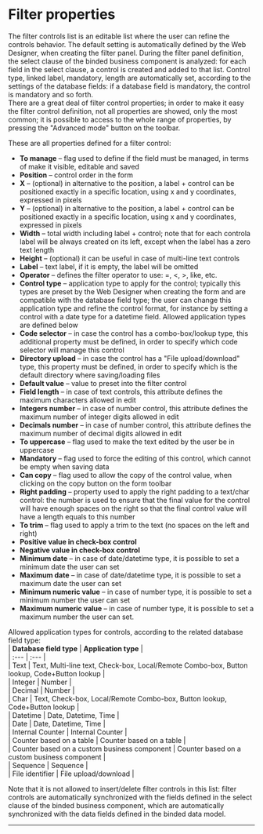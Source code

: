 # Filter properties

The filter controls list is an editable list where the user can refine the controls behavior. The default setting is automatically defined by the Web Designer, when creating the filter panel. During the filter panel definition, the select clause of the binded business component is analyzed: for each field in the select clause, a control is created and added to that list. Control type, linked label, mandatory, length are automatically set, according to the settings of the database fields: if a database field is mandatory, the control is mandatory and so forth.  
There are a great deal of filter control properties; in order to make it easy the filter control definition, not all properties are showed, only the most common; it is possible to access to the whole range of properties, by pressing the "Advanced mode" button on the toolbar.

These are all properties defined for a filter control:

* **To manage**  – flag used to define if the field must be managed, in terms of make it visible, editable and saved
* **Position**  – control order in the form
* **X**  – \(optional\) in alternative to the position, a label + control can be positioned exactly in a specific location, using x and y coordinates, expressed in pixels
* **Y**  – \(optional\) in alternative to the position, a label + control can be positioned exactly in a specific location, using x and y coordinates, expressed in pixels
* **Width**  – total width including label + control; note that for each controla label will be always created on its left, except when the label has a zero text length
* **Height**  – \(optional\) it can be useful in case of multi-line text controls
* **Label**  – text label, if it is empty, the label will be omitted
* **Operator**  – defines the filter operator to use: =, &lt;, &gt;, like, etc.
* **Control type**  – application type to apply for the control; typically this types are preset by the Web Designer when creating the form and are compatible with the database field type; the user can change this application type and refine the control format, for instance by setting a control with a date type for a datetime field. Allowed application types are defined below
* **Code selector**  – in case the control has a combo-box/lookup type, this additional property must be defined, in order to specify which code selector will manage this control
* **Directory upload**  – in case the control has a "File upload/download" type, this property must be defined, in order to specify which is the default directory where saving/loading files
* **Default value**  – value to preset into the filter control
* **Field length**  – in case of text controls, this attribute defines the maximum characters allowed in edit
* **Integers number**  – in case of number control, this attribute defines the maximum number of integer digits allowed in edit
* **Decimals number**  – in case of number control, this attribute defines the maximum number of decimal digits allowed in edit
* **To uppercase**  – flag used to make the text edited by the user be in uppercase
* **Mandatory**  – flag used to force the editing of this control, which cannot be empty when saving data
* **Can copy**  – flag used to allow the copy of the control value, when clicking on the copy button on the form toolbar
* **Right padding**  – property used to apply the right padding to a text/char control: the number is used to ensure that the final value for the control will have enough spaces on the right so that the final control value will have a length equals to this number
* **To trim**  – flag used to apply a trim to the text \(no spaces on the left and right\)
* **Positive value in check-box control** 
* **Negative value in check-box control** 
* **Minimum date**  – in case of date/datetime type, it is possible to set a minimum date the user can set
* **Maximum date**  – in case of date/datetime type, it is possible to set a maximum date the user can set
* **Minimum numeric value**  – in case of number type, it is possible to set a minimum number the user can set
* **Maximum numeric value**  – in case of number type, it is possible to set a maximum number the user can set.

Allowed application types for controls, according to the related database field type:  
\|  **Database field type**  \|  **Application type**  \|  
\| :--- \| :--- \|  
\| Text \| Text, Multi-line text, Check-box, Local/Remote Combo-box, Button lookup, Code+Button lookup \|  
\| Integer \| Number \|  
\| Decimal \| Number \|  
\| Char \| Text, Check-box, Local/Remote Combo-box, Button lookup, Code+Button lookup \|  
\| Datetime \| Date, Datetime, Time \|  
\| Date \| Date, Datetime, Time \|  
\| Internal Counter \| Internal Counter \|  
\| Counter based on a table \| Counter based on a table \|  
\| Counter based on a custom business component \| Counter based on a custom business component \|  
\| Sequence \| Sequence \|  
\| File identifier \| File upload/download \|

Note that it is not allowed to insert/delete filter controls in this list: filter controls are automatically synchronized with the fields defined in the select clause of the binded business component, which are automatically synchronized with the data fields defined in the binded data model.

---



